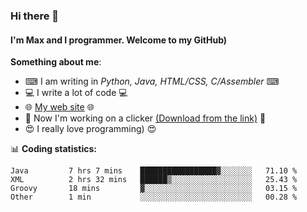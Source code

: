 ### Hi there 👋
#### I'm Max and I programmer. Welcome to my GitHub)

**Something about me**:
- ⌨ I am writing in _Python, Java, HTML/CSS, C/Assembler_ ⌨
- 💻 I write a lot of code 💻
- 🌐 [My web site](https://merive.herokuapp.com/) 🌐
- 🔘 Now I'm working on a clicker [(Download from the link)](https://merive.herokuapp.com/press1mtimes) 🔘
- 😍 I really love programming) 😍

📊 **Coding statistics:**
<!--START_SECTION:waka-->
```text
Java         7 hrs 7 mins    █████████████████▓░░░░░░░   71.10 % 
XML          2 hrs 32 mins   ██████▒░░░░░░░░░░░░░░░░░░   25.43 % 
Groovy       18 mins         ▓░░░░░░░░░░░░░░░░░░░░░░░░   03.15 % 
Other        1 min           ░░░░░░░░░░░░░░░░░░░░░░░░░   00.28 % 
```
<!--END_SECTION:waka-->
